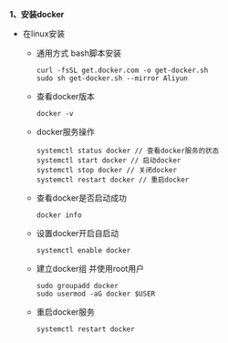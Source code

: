 **1、安装docker**

- 在linux安装

  - 通用方式 bash脚本安装

    ````
    curl -fsSL get.docker.com -o get-docker.sh
    sudo sh get-docker.sh --mirror Aliyun
    ````
  
  - 查看docker版本
  
    ````
    docker -v
    ````
  
  - docker服务操作
  
    ````
    systemctl status docker // 查看docker服务的状态
    systemctl start docker // 启动docker
    systemctl stop docker // 关闭docker
    systemctl restart docker // 重启docker
    ````
  
  - 查看docker是否启动成功
  
    ````
    docker info
    ````
  
  - 设置docker开启自启动
  
    ````
    systemctl enable docker
    ````
  
  - 建立docker组 并使用root用户
  
    ````
    sudo groupadd docker
    sudo usermod -aG docker $USER
    ````
  
  - 重启docker服务
  
    ````
    systemctl restart docker
    ````